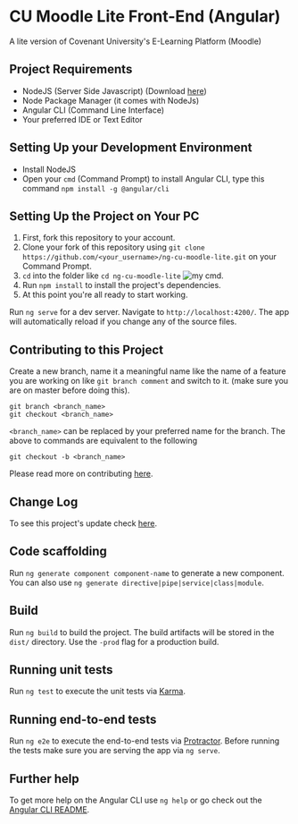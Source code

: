 # CU Moodle Lite Front-End (Angular)
A lite version of Covenant University's E-Learning Platform (Moodle)

## Project Requirements
* NodeJS (Server Side Javascript) (Download [here](https://nodejs.org/en/download/))
* Node Package Manager (it comes with NodeJs)
* Angular CLI (Command Line Interface)
* Your preferred IDE or Text Editor

## Setting Up your Development Environment
* Install NodeJS
* Open your `cmd` (Command Prompt) to install Angular CLI, type this command `npm install -g @angular/cli`

## Setting Up the Project on Your PC
1. First, fork this repository to your account.
2. Clone your fork of this repository using
`git clone https://github.com/<your_username>/ng-cu-moodle-lite.git` on your Command Prompt.
3. `cd` into the folder like `cd ng-cu-moodle-lite`
![my cmd ](https://lh6.googleusercontent.com/nAB8BdMrWs1EHuXYZ8oEjHMhnpRG9DmtOS3uuoJ0HFPOuW2wStII4wwpTiSxWN5oBX6F4oxGvJEzn6Y=w1366-h647).
4. Run `npm install` to install the project's dependencies.
5. At this point you're all ready to start working.

Run `ng serve` for a dev server. Navigate to `http://localhost:4200/`. The app will automatically reload if you change any of the source files.

## Contributing to this Project
Create a new branch, name it a meaningful name like the name of a feature you are working on like `git branch comment` and switch to it. (make sure you are on master before doing this).
   ```
   git branch <branch_name>
   git checkout <branch_name>
   ```
   `<branch_name>` can be replaced by your preferred name for the branch.
   The above to commands are equivalent to the following
   ```
   git checkout -b <branch_name>
   ```
   Please read more on contributing [here](CONTRIBUTING.md).

## Change Log
To see this project's update check [here](CHANGELOG.md).

## Code scaffolding

Run `ng generate component component-name` to generate a new component. You can also use `ng generate directive|pipe|service|class|module`.

## Build

Run `ng build` to build the project. The build artifacts will be stored in the `dist/` directory. Use the `-prod` flag for a production build.

## Running unit tests

Run `ng test` to execute the unit tests via [Karma](https://karma-runner.github.io).

## Running end-to-end tests

Run `ng e2e` to execute the end-to-end tests via [Protractor](http://www.protractortest.org/).
Before running the tests make sure you are serving the app via `ng serve`.

## Further help

To get more help on the Angular CLI use `ng help` or go check out the [Angular CLI README](https://github.com/angular/angular-cli/blob/master/README.md).
